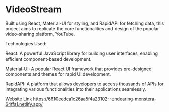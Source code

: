 # VideoStream
Built using React, Material-UI for styling, and RapidAPI for fetching data, this project aims to replicate the core functionalities and design of the popular video-sharing platform, YouTube.


Technologies Used:

React: A powerful JavaScript library for building user interfaces, enabling efficient component-based development.

Material-UI: A popular React UI framework that provides pre-designed components and themes for rapid UI development.

RapidAPI: A platform that allows developers to access thousands of APIs for integrating various functionalities into their applications seamlessly.


Website Link
https://6610eedca1c26aa5f4a23102--endearing-monstera-64ffa1.netlify.app/
